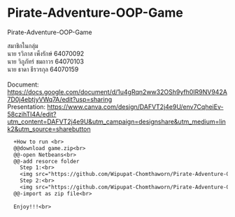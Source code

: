 # Pirate-Adventure-OOP-Game
Pirate-Adventure-OOP-Game 

สมาชิกในกลุ่ม<br>
นาย รวิภาส เพ็งรักษ์ 64070092 <br>
นาย วิภูภัทร์ ชมถาวร 64070103 <br>
นาย ธาดา ธีรวรกุล 64070159<br>
<br>
Document: https://docs.google.com/document/d/1u4gRqn2ww32OSh9yfh0IR9NV942A7D0j4ebtjyVWq7A/edit?usp=sharing<br>
Presentation: https://www.canva.com/design/DAFVT2j4e9U/env7CqheiEv-58czihTI4A/edit?utm_content=DAFVT2j4e9U&utm_campaign=designshare&utm_medium=link2&utm_source=sharebutton<br>
```diff
  +How to run <br>
  @@download game.zip<br>
  @@-open Netbeans<br>
  @@-add resorce folder
    Step 1:<br>
    <img src="https://github.com/Wipupat-Chomthaworn/Pirate-Adventure-OOP-Game/blob/017b30e7b86ecaf8fc007aa1521efa4256dc5964/img%20step1.png" alt="Employee data" title="Employee Data title">
    Step 2:<br>
    <img src="https://github.com/Wipupat-Chomthaworn/Pirate-Adventure-OOP-Game/blob/dd2b8748b2bae9fd385559e06d7e8e5951392ad2/image.png" alt="Employee data" title="Employee Data title">
  @@-import as zip file<br>
  
  Enjoy!!!<br>

```
